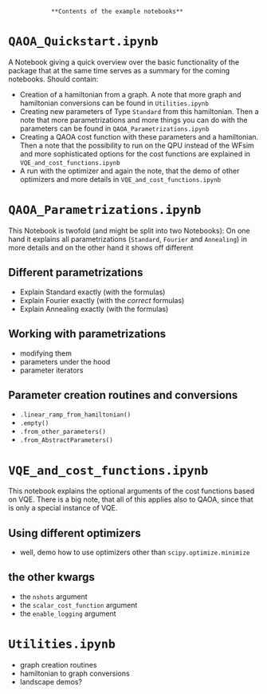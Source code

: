 
                **Contents of the example notebooks**

# `QAOA_Quickstart.ipynb`
A Notebook giving a quick overview over the basic functionality of the package that at the same time serves as a summary for the coming notebooks. Should contain:

 - Creation of a hamiltonian from a graph. A note that more graph and
   hamiltonian conversions can be found in `Utilities.ipynb`
 - Creating new parameters of Type `Standard` from this hamiltonian. Then a
   note that more parametrizations and more things you can do with the
   parameters can be found in `QAOA_Parametrizations.ipynb`
 - Creating a QAOA cost function with these parameters and a hamiltonian. Then
   a note that the possibility to run on the QPU instead of the WFsim and more
   sophisticated options for the cost functions are explained in 
   `VQE_and_cost_functions.ipynb`
 - A run with the optimizer and again the note, that the demo of other
   optimizers and more details in `VQE_and_cost_functions.ipynb`


# `QAOA_Parametrizations.ipynb`
This Notebook is twofold (and might be split into two Notebooks): On one hand it explains all parametrizations (`Standard`, `Fourier` and `Annealing`) in more details and on the other hand it shows off different 

## Different parametrizations
 - Explain Standard exactly (with the formulas)
 - Explain Fourier exactly (with the _correct_ formulas)
 - Explain Annealing exactly (with the formulas)

## Working with parametrizations
 - modifying them
 - parameters under the hood
 - parameter iterators

## Parameter creation routines and conversions
 - `.linear_ramp_from_hamiltonian()`
 - `.empty()`
 - `.from_other_parameters()`
 - `.from_AbstractParameters()`

# `VQE_and_cost_functions.ipynb`
This notebook explains the optional arguments of the cost functions based on
VQE. There is a big note, that all of this applies also to QAOA, since that is
only a special instance of VQE.

## Using different optimizers
 - well, demo how to use optimizers other than `scipy.optimize.minimize`

## the other kwargs
 - the `nshots` argument
 - the `scalar_cost_function` argument
 - the `enable_logging` argument

# `Utilities.ipynb`
 - graph creation routines
 - hamiltonian to graph conversions
 - landscape demos?
